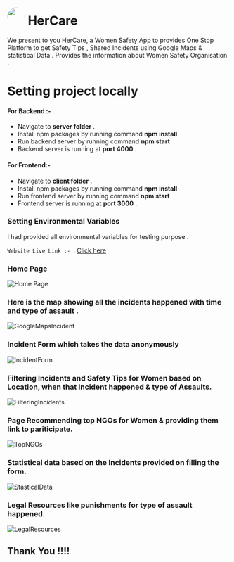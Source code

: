 # <img src="https://i.imgur.com/1HDbyEt.jpg" width="40px" style="border-radius:100%"> HerCare 
We present to you HerCare, a Women Safety App to provides One Stop Platform to get Safety Tips , Shared Incidents using Google Maps & statistical Data . Provides the information about Women Safety Organisation .

# Setting project locally
#### For Backend :- 
 -  Navigate to **server folder** .
 -  Install npm packages by running command **npm install**
 -  Run backend server by running command **npm start**
 -  Backend server is running at **port 4000** . 
 
#### For Frontend:- 
    
 -  Navigate to **client folder** .
 -  Install npm packages by running command **npm install**
 -  Run frontend server by running command **npm start**
 -  Frontend server is running at **port 3000** . 


### Setting Environmental Variables 
I had provided all environmental variables for testing purpose .

`Website Live Link :- `: [Click here](https://hercare-women.web.app/)

### Home Page
![Home Page ](https://i.imgur.com/imCckaJ.jpg)
### Here is the map showing all the incidents happened with time and type of assault .
![GoogleMapsIncident](https://i.imgur.com/jrdT8kf.png)
### Incident Form which takes the data anonymously
![IncidentForm](https://i.imgur.com/tnGL7vl.jpg)
### Filtering Incidents and Safety Tips for Women based on Location, when that Incident happened & type of Assaults.
![FilteringIncidents](https://i.imgur.com/haqXBXC.jpg)
### Page Recommending top NGOs for Women & providing them link to pariticipate.
![TopNGOs](https://i.imgur.com/CRxbskU.jpg)
### Statistical data based on the Incidents provided on filling the form. 
![StasticalData](https://i.imgur.com/xMCU4C2.jpg)
### Legal Resources like punishments for type of assault happened.
![LegalResources](https://i.imgur.com/Y15O1Sy.jpg)



## Thank You !!!!


